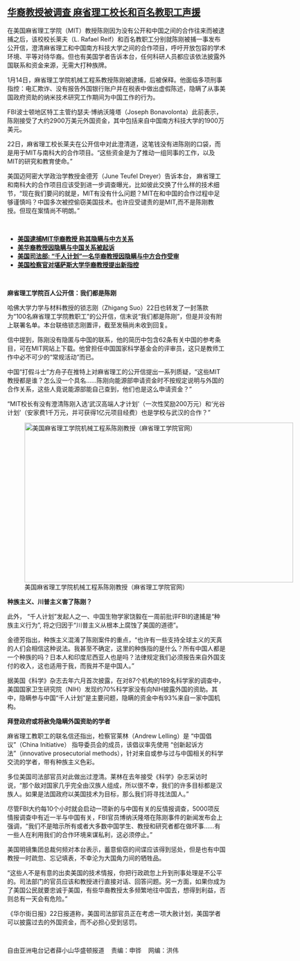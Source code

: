 <!--1611610611000-->
[华裔教授被调查  麻省理工校长和百名教职工声援](https://www.rfa.org/mandarin/yataibaodao/junshiwaijiao/xx-01252021093757.html)
------

<p></p><p>在美国麻省理工学院（MIT<span>）教授陈刚因为没有公开和中国之间的合作往来而被逮捕之后，</span>该校校长莱夫（L. Rafael Reif<span>）和百名教职工分别就陈刚被捕一事发布公开信，澄清麻省理工和中国南方科技大学之间的合作项目，呼吁开放包容的学术环境、平等对待华裔。但也有美国学者告诉本台，任何科研人员都应该依法披露外国联系和资金来源，无需大打种族牌。</span></p><p>1<span>月</span>14<span>日，麻省理工学院机械工程系教授陈刚被逮捕，后被保释。他面临多项刑事指控：电汇欺诈、没有报告外国银行账户并在税表中做出虚假陈述，隐瞒了从事美国政府资助的纳米技术研究工作期间为中国工作的行为。</span></p><p>FBI<span>波士顿地区特工主管约瑟夫·博纳沃隆塔（</span>Joseph Bonavolonta<span>）此前表示，陈刚接受了大约</span>2900<span>万美元外国资金，其中包括来自中国南方科技大学的</span>1900<span>万美元。</span></p><p>22<span>日，</span>麻省理工校长莱夫在公开信中对此澄清道，这笔钱没有进陈刚的口袋，而是用于MIT<span>与南科大的</span>合作项目。“这些资金是为了推动一组同事的工作，以及MIT<span>的研究和教育使命。”</span></p><p>美国迈阿密大学政治学教授金德芳（June Teufel Dreyer<span>）告诉本台， </span>麻省理工和南科大的合作项目应该受到进一步调查曝光，比如彼此交换了什么样的技术细节，“现在我们要问的就是，MIT<span>有没有什么问题？</span>MIT<span>在和中国的合作过程中足够谨慎吗？中国多次被控偷窃美国技术。也许应受谴责的是</span>MIT,<span>而不是陈刚教授。但现在案情尚不明朗。”</span></p><p><br/></p><ul><li><a href="https://www.rfa.org/mandarin/Xinwen/5-01152021093652.html"><strong>美国逮捕MIT华裔教授 称其隐瞒与中方关系</strong></a></li><li><strong><a href="https://www.rfa.org/mandarin/Xinwen/10-08242020183029.html">美华裔教授因隐瞒与中国关系被起诉</a></strong></li><li><strong><a href="https://www.rfa.org/mandarin/Xinwen/6-07102020110841.html">美国司法部: “千人计划”一名华裔教授因隐瞒与中方合作受审</a></strong></li><li><strong><a href="https://www.rfa.org/mandarin/Xinwen/6-06262020115418.html">美国检察官对堪萨斯大学华裔教授提出新指控</a></strong></li></ul><p><br/></p><p><strong>麻省理工学院<span>百人公开信：我们都是陈刚</span></strong></p><p>哈佛大学力学与材料教授的锁志刚（Zhigang Suo<span>）</span>22<span>日也转发了一封落款为“</span>100<span>名麻省理工学院</span>教职工”的公开信，信末说“我们都是陈刚”，但是并没有附上联署名单。本台联络锁志刚置评，截至发稿尚未收到回复。</p><p>信中提到，陈刚没有隐匿与中国的联系，他的简历中包含62<span>条有关中国的参考条目，可在</span>MIT<span>网站上下载。他曾担任中国国家科学基金会的评审员，这只是教师工作中必不可少的“常规活动”而已。</span></p><p>中国“打假斗士”方舟子在推特上对麻省理工的公开信提出一系列质疑，“这些MIT<span>教授都是谁？怎么没一个具名……陈刚向能源部申请资金时不按规定说明与外国的合作关系，这些人竟说能源部能自己查到，他们也是这么申请资金？”</span></p><p>“MIT<span>校长有没有澄清陈刚入选‘武汉高端人才计划’（一次性奖励</span>200<span>万元）和‘光谷计划’（安家费</span>1<span>千万元，并可获得</span>1<span>亿元项目经费）也是学校与武汉的合作？”</span></p><p><span><figure class="image-richtext image-inline captioned" style="width:620px;"><img alt="美国麻省理工学院机械工程系陈刚教授（麻省理工学院官网）" height="369" src="https://www.rfa.org/mandarin/yataibaodao/junshiwaijiao/xx-01252021093757.html/xx0125.jpg/@@images/48cf0c4b-f147-4305-97a8-2bb514f18869.jpeg" title="xx0125.jpg" width="620"/><figcaption class="image-caption">美国麻省理工学院机械工程系陈刚教授（麻省理工学院官网）</figcaption><small></small></figure></span></p><p><strong>种族主义、川普主义害了陈刚？</strong></p><p>此外， “千人计划”发起人之一、中国生物学家饶毅在一周前批评FBI<span>的逮捕是“种族主义行为”</span>, <span>将之归因于“川普主义从根本上腐蚀了美国的道德”。</span></p><p>金德芳指出，种族主义混淆了陈刚案件的重点，“也许有一些支持全球主义的天真的人们会相信这种说法。我甚至不确定，这里的种族指的是什么？所有中国人都是一个种族的吗？日本人和印度尼西亚人也是吗？法律规定我们必须报告来自外国支付的收入，这也适用于我，而我并不是中国人。”</p><p>据美国《科学》杂志去年六月首次披露，在对87<span>个机构的</span>189<span>名科学家的调查中，</span>美国国家卫生研究院（NIH<span>）</span>发现约70%<span>科学家没有向</span>NIH<span>披露外国的资助。其中，隐瞒参与中国“千人计划”是主要问题，隐瞒的资金中有</span>93%<span>来自一家中国机构。</span></p><p><strong>拜登政府或将赦免隐瞒外国资助的学者</strong></p><p>麻省理工教职工的联名信还指出，检察官莱林（Andrew Lelling<span>）是 “中国倡议”（</span>China Initiative<span>） 指导委员会的成员，该倡议率先使用 “创新起诉方法”（</span>innovative prosecutorial methods<span>），针对来自或参与过与中国相关的科学交流的学者，带有种族主义色彩。</span></p><p>多位美国司法部官员对此做出过澄清。莱林在去年接受《科学》杂志采访时说，“那个敌对国家几乎完全由汉族人组成，所以很不幸，我们的许多目标都是汉族人。如果是法国政府以美国技术为目标，那么我们将寻找法国人。”</p><p>尽管FBI<span>大约每</span>10<span>个小时就会启动一项新的与中国有关的反情报调查，</span>5000<span>项反情报调查中有近一半与中国有关，</span>FBI<span>官员博纳沃隆塔在陈刚事件的新闻发布会上强调，“我们不是暗示所有或者大多数中国学生、教授和研究者都在做坏事……有一些人在利用我们的合作环境来谋私利，这必须停止。” </span></p><p>美国明镜集团总裁何频对本台表示，蓄意偷窃的间谍应该得到惩处，但是也有中国教授一时疏忽、忘记填表，不幸沦为大国角力间的牺牲品。</p><p>“这些人不是有意的出卖美国的技术情报，你把行政疏忽上升到刑事处理是不公平的。司法部门的官员应该和教授进行直接对话、回答问题。另一方面，如果你成为了美国公民就要忠诚于美国，有些华裔教授太多频繁地往中国去，想得到利益，否则总有一天会有危险。”</p><p>《华尔街日报》22<span>日报道称，美国司法部官员正在考虑一项大赦计划，美国学者可以披露过去的外国资金，而不必担心受到惩罚。</span></p><p><br/></p><p>自由亚洲电台记者薛小山华盛顿报道    责编：申铧    网编：洪伟</p>
